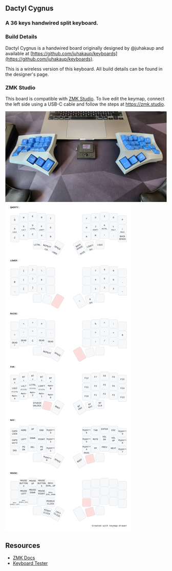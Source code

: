 ## Dactyl Cygnus

### A 36 keys handwired split keyboard.

### Build Details

Dactyl Cygnus is a handwired board originally designed by @juhakaup and available at [https://github.com/juhakaup/keyboards](https://github.com/juhakaup/keyboards).

This is a wireless version of this keyboard. All build details can be found in the designer's page.

### ZMK Studio

This board is compatible with [ZMK Studio](https://zmk.studio/). To live edit the keymap, connect the left side using a USB-C cable and follow the steps at https://zmk.studio.

![img](./img/cygnus.jpeg)
![img](./img/cygnus.svg)

## Resources

- [ZMK Docs](https://zmk.dev/docs)
- [Keyboard Tester](https://config.qmk.fm/#/test)
